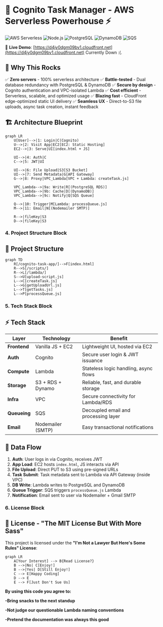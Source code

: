 # 🚀 Cognito Task Manager - AWS Serverless Powerhouse ⚡

![AWS Serverless](https://img.shields.io/badge/AWS-Serverless-orange?logo=amazon-aws\&style=for-the-badge)
![Node.js](https://img.shields.io/badge/Node.js-18.x-green?logo=node.js\&style=for-the-badge)
![PostgreSQL](https://img.shields.io/badge/PostgreSQL-RDS-blue?logo=postgresql\&style=for-the-badge)
![DynamoDB](https://img.shields.io/badge/DynamoDB-NoSQL-yellow?logo=amazon-dynamodb\&style=for-the-badge)
![SQS](https://img.shields.io/badge/SQS-Queue-purple?logo=amazon-sqs\&style=for-the-badge)

🔗 **Live Demo**: [https://d4jy0dgm09bv1.cloudfront.net](https://d4jy0dgm09bv1.cloudfront.net) Currently Down :(.

## 🌟 Why This Rocks

✅ **Zero servers** - 100% serverless architecture
✅ **Battle-tested** - Dual database redundancy with PostgreSQL & DynamoDB
✅ **Secure by design** - Cognito authentication and VPC-isolated Lambda
✅ **Cost efficient** - Serverless, scalable, and optimized usage
✅ **Blazing fast** - CloudFront edge-optimized static UI delivery
✅ **Seamless UX** - Direct-to-S3 file uploads, async task creation, instant feedback

## 🏗️ Architecture Blueprint

```mermaid
graph LR
    U[User]-->|1: Login|C(Cognito)
    U-->|2: Visit App|EC2[EC2: Static Hosting]
    EC2-->|3: Serve|UI[index.html + JS]

    UI-->|4: Auth|C
    C-->|5: JWT|UI

    UI-->|6: File Upload|S3[S3 Bucket]
    UI-->|7: Send Metadata|G[API Gateway]
    G-->|8: Proxy|VPC_Lambda[VPC + Lambda: createTask.js]

    VPC_Lambda-->|9a: Write|R[(PostgreSQL RDS)]
    VPC_Lambda-->|9b: Cache|D[(DynamoDB)]
    VPC_Lambda-->|9c: Notify|Q[SQS Queue]

    Q-->|10: Trigger|M[Lambda: processQueue.js]
    M-->|11: Email|N[(Nodemailer SMTP)]

    R-->|fileKey|S3
    D-->|fileKey|S3
```

### 4. Project Structure Block

## 📂 Project Structure

```mermaid
graph TD
    R[/cognito-task-app/]-->F[index.html]
    R-->S[/scripts/]
    R-->L[/lambda/]
    S-->U[upload-script.js]
    L-->C[createTask.js]
    L-->G[getUploadUrl.js]
    L-->T[getTasks.js]
    L-->P[processQueue.js]
```

### 5. Tech Stack Block

## ⚡ Tech Stack

| Layer        | Technology        | Benefit                               |
| ------------ | ----------------- | ------------------------------------- |
| **Frontend** | Vanilla JS + EC2  | Lightweight UI, hosted via EC2        |
| **Auth**     | Cognito           | Secure user login & JWT issuance      |
| **Compute**  | Lambda            | Stateless logic handling, async flows |
| **Storage**  | S3 + RDS + Dynamo | Reliable, fast, and durable storage   |
| **Infra**    | VPC               | Secure connectivity for Lambda/RDS    |
| **Queueing** | SQS               | Decoupled email and processing layer  |
| **Email**    | Nodemailer (SMTP) | Easy transactional notifications      |

## 🔄 Data Flow

1. **Auth**: User logs in via Cognito, receives JWT
2. **App Load**: EC2 hosts `index.html`, JS interacts via API
3. **File Upload**: Direct PUT to S3 using pre-signed URLs
4. **Task Submit**: Task metadata sent to Lambda via API Gateway (inside VPC)
5. **DB Write**: Lambda writes to PostgreSQL and DynamoDB
6. **Queue Trigger**: SQS triggers `processQueue.js` Lambda
7. **Notification**: Email sent to user via Nodemailer + Gmail SMTP

### 6. License Block

## 🚦 License - "The MIT License But With More Sass"

This project is licensed under the **"I'm Not a Lawyer But Here's Some Rules" License**:

```mermaid
graph LR
    A[Your Interest] --> B{Read License?}
    B -->|No| C[Enjoy!]
    B -->|Yes| D[Still Enjoy!]
    C --> E[Happy Coding]
    D --> E
    E --> F[Just Don't Sue Us]
```

**By using this code you agree to:**

**-Bring snacks to the next standup**

**-Not judge our questionable Lambda naming conventions**

**-Pretend the documentation was always this good**

